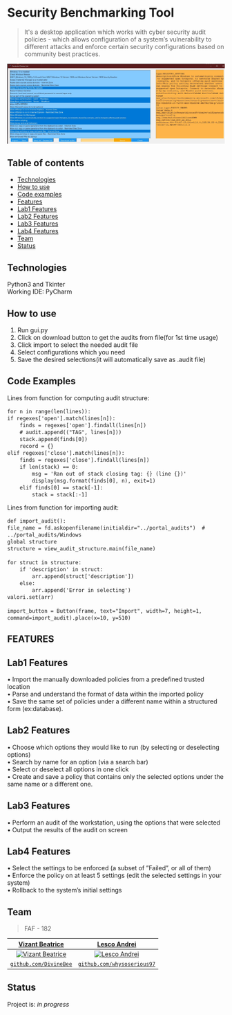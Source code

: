 # Security Benchmarking Tool
> It's a desktop application which works with cyber security audit policies - which allows configuration of a system’s vulnerability to different attacks and enforce certain security
configurations based on community best practices.

![alt text](https://raw.githubusercontent.com/DivineBee/Security/master/Apllication.jpg)

## Table of contents

* [Technologies](#technologies)
* [How to use](#how-to-use)
* [Code examples](#code-examples)
* [Features](#features)
* [Lab1 Features](#lab1-features)
* [Lab2 Features](#lab2-features)
* [Lab3 Features](#lab3-features)
* [Lab4 Features](#lab4-features)
* [Team](#team)
* [Status](#status)

## Technologies
Python3 and Tkinter  
Working IDE: PyCharm

## How to use
1. Run gui.py
2. Click on download button to get the audits from file(for 1st time usage)
3. Click import to select the needed audit file
4. Select configurations which you need
5. Save the desired selections(it will automatically save as .audit file)

## Code Examples
Lines from function for computing audit structure:
```
for n in range(len(lines)):
if regexes['open'].match(lines[n]):
    finds = regexes['open'].findall(lines[n])
    # audit.append(("TAG", lines[n]))
    stack.append(finds[0])
    record = {}
elif regexes['close'].match(lines[n]):
    finds = regexes['close'].findall(lines[n])
    if len(stack) == 0:
        msg = 'Ran out of stack closing tag: {} (line {})'
        display(msg.format(finds[0], n), exit=1)
    elif finds[0] == stack[-1]:
        stack = stack[:-1]
```
Lines from function for importing audit:

```
def import_audit():
file_name = fd.askopenfilename(initialdir="../portal_audits")  # ../portal_audits/Windows
global structure
structure = view_audit_structure.main(file_name)

for struct in structure:
    if 'description' in struct:
        arr.append(struct['description'])
    else:
        arr.append('Error in selecting')
valori.set(arr)

import_button = Button(frame, text="Import", width=7, height=1, command=import_audit).place(x=10, y=510)
```

## FEATURES
## Lab1 Features 
• Import the manually downloaded policies from a predefined trusted location  
• Parse and understand the format of data within the imported policy  
• Save the same set of policies under a different name within a structured form (ex:database).    
## Lab2 Features
• Choose which options they would like to run (by selecting or deselecting options)  
• Search by name for an option (via a search bar)  
• Select or deselect all options in one click  
• Create and save a policy that contains only the selected options under the same name or a different one.  
## Lab3 Features
• Perform an audit of the workstation, using the options that were selected  
• Output the results of the audit on screen  
## Lab4 Features
• Select the settings to be enforced (a subset of ”Failed”, or all of them)  
• Enforce the policy on at least 5 settings (edit the selected settings in your system)  
• Rollback to the system’s initial settings  

## Team

> FAF - 182

| <a href="https://github.com/DivineBee" target="_blank">**Vizant Beatrice**</a> | <a href="https://github.com/whysoserious97" target="_blank">**Lesco Andrei**</a>
| :---: |:---:|
| [![Vizant Beatrice](https://avatars0.githubusercontent.com/u/49019844?s=200&u=b232b6a4e7d387d304f0b7938eabe6cf742bacb8&v=4)](http://github.com/DivineBee)    | [![Lesco Andrei](https://avatars2.githubusercontent.com/u/53511833?s=200&u=4b5de9bd5272530cf96b9d5a174dc6af3e3ecbf0&v=4)](http://github.com/whysoserious97) |
| <a href="//github.com/DivineBee" target="_blank">`github.com/DivineBee`</a> | <a href="http://github.com/whysoserious97" target="_blank">`github.com/whysoserious97`</a> |


## Status
Project is: _in progress_
